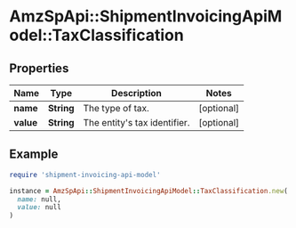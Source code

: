 # AmzSpApi::ShipmentInvoicingApiModel::TaxClassification

## Properties

| Name | Type | Description | Notes |
| ---- | ---- | ----------- | ----- |
| **name** | **String** | The type of tax. | [optional] |
| **value** | **String** | The entity&#39;s tax identifier. | [optional] |

## Example

```ruby
require 'shipment-invoicing-api-model'

instance = AmzSpApi::ShipmentInvoicingApiModel::TaxClassification.new(
  name: null,
  value: null
)
```

